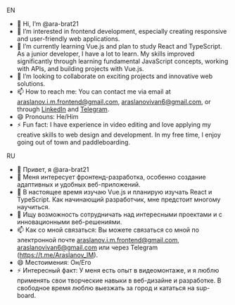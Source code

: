 EN
- 👋 Hi, I’m @ara-brat21
- 👀 I’m interested in frontend development, especially creating responsive and user-friendly web applications.
- 🌱 I’m currently learning Vue.js and plan to study React and TypeScript. As a junior developer, I have a lot to learn. My skills improved significantly through learning fundamental JavaScript concepts, working with APIs, and building projects with Vue.js.
- 💞️ I’m looking to collaborate on exciting projects and innovative web solutions.
- 📫 How to reach me: You can contact me via email at araslanov.i.m.frontend@gmail.com, araslanovivan6@gmail.com, or through [LinkedIn](https://linkedin.com/in/araslanov-im) and [Telegram](https://t.me/Araslanov_IM).
- 😄 Pronouns: He/Him
- ⚡ Fun fact: I have experience in video editing and love applying my creative skills to web design and development. In my free time, I enjoy going out of town and paddleboarding.


RU
- 👋 Привет, я @ara-brat21
- 👀 Меня интересует фронтенд-разработка, особенно создание адаптивных и удобных веб-приложений.
- 🌱 В настоящее время изучаю Vue.js и планирую изучать React и TypeScript. Как начинающий разработчик, мне предстоит многому научиться.
- 💞️ Ищу возможность сотрудничать над интересными проектами и с инновационными веб-решениями.
- 📫 Как со мной связаться: Вы можете связаться со мной по электронной почте araslanov.i.m.frontend@gmail.com, araslanovivan6@gmail.com или через Telegram (https://t.me/Araslanov_IM).
- 😄 Местоимения: Он/Его
- ⚡ Интересный факт: У меня есть опыт в видеомонтаже, и я люблю применять свои творческие навыки в веб-дизайне и разработке. В свободное время люблю выезжать за город и кататься на sup-board.



